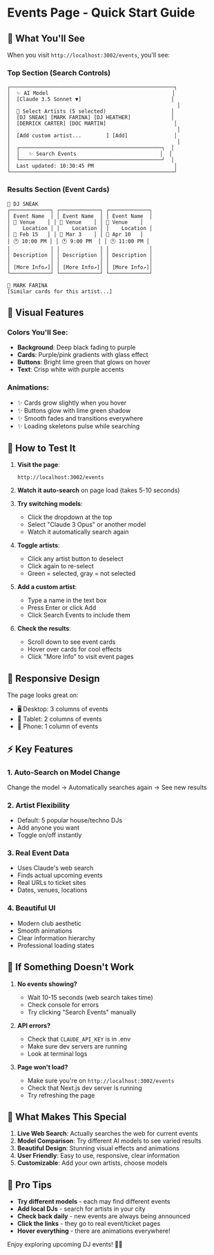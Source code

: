 # Events Page - Quick Start Guide

## 🎵 What You'll See

When you visit `http://localhost:3002/events`, you'll see:

### Top Section (Search Controls)
```
┌─────────────────────────────────────────────────────┐
│  ✨ AI Model                                        │
│  [Claude 3.5 Sonnet ▼]                             │
│                                                      │
│  👥 Select Artists (5 selected)                     │
│  [DJ SNEAK] [MARK FARINA] [DJ HEATHER]             │
│  [DERRICK CARTER] [DOC MARTIN]                      │
│                                                      │
│  [Add custom artist...        ] [Add]               │
│                                                      │
│  ┌──────────────────────────────────────────────┐  │
│  │   ✨ Search Events                           │  │
│  └──────────────────────────────────────────────┘  │
│  Last updated: 10:30:45 PM                          │
└─────────────────────────────────────────────────────┘
```

### Results Section (Event Cards)
```
🎵 DJ SNEAK
┌─────────────┐ ┌─────────────┐ ┌─────────────┐
│ Event Name  │ │ Event Name  │ │ Event Name  │
│ 📍 Venue    │ │ 📍 Venue    │ │ 📍 Venue    │
│    Location │ │    Location │ │    Location │
│ 📅 Feb 15   │ │ 📅 Mar 3    │ │ 📅 Apr 10   │
│ 🕐 10:00 PM │ │ 🕐 9:00 PM  │ │ 🕐 11:00 PM │
│             │ │             │ │             │
│ Description │ │ Description │ │ Description │
│             │ │             │ │             │
│ [More Info↗]│ │ [More Info↗]│ │ [More Info↗]│
└─────────────┘ └─────────────┘ └─────────────┘

🎵 MARK FARINA
[Similar cards for this artist...]
```

## 🎨 Visual Features

### Colors You'll See:
- **Background**: Deep black fading to purple
- **Cards**: Purple/pink gradients with glass effect
- **Buttons**: Bright lime green that glows on hover
- **Text**: Crisp white with purple accents

### Animations:
- ✨ Cards grow slightly when you hover
- ✨ Buttons glow with lime green shadow
- ✨ Smooth fades and transitions everywhere
- ✨ Loading skeletons pulse while searching

## 🚀 How to Test It

1. **Visit the page**:
   ```
   http://localhost:3002/events
   ```

2. **Watch it auto-search** on page load (takes 5-10 seconds)

3. **Try switching models**:
   - Click the dropdown at the top
   - Select "Claude 3 Opus" or another model
   - Watch it automatically search again

4. **Toggle artists**:
   - Click any artist button to deselect
   - Click again to re-select
   - Green = selected, gray = not selected

5. **Add a custom artist**:
   - Type a name in the text box
   - Press Enter or click Add
   - Click Search Events to include them

6. **Check the results**:
   - Scroll down to see event cards
   - Hover over cards for cool effects
   - Click "More Info" to visit event pages

## 📱 Responsive Design

The page looks great on:
- 🖥️ Desktop: 3 columns of events
- 📱 Tablet: 2 columns of events
- 📱 Phone: 1 column of events

## ⚡ Key Features

### 1. Auto-Search on Model Change
Change the model → Automatically searches again → See new results

### 2. Artist Flexibility
- Default: 5 popular house/techno DJs
- Add anyone you want
- Toggle on/off instantly

### 3. Real Event Data
- Uses Claude's web search
- Finds actual upcoming events
- Real URLs to ticket sites
- Dates, venues, locations

### 4. Beautiful UI
- Modern club aesthetic
- Smooth animations
- Clear information hierarchy
- Professional loading states

## 🐛 If Something Doesn't Work

1. **No events showing?**
   - Wait 10-15 seconds (web search takes time)
   - Check console for errors
   - Try clicking "Search Events" manually

2. **API errors?**
   - Check that `CLAUDE_API_KEY` is in .env
   - Make sure dev servers are running
   - Look at terminal logs

3. **Page won't load?**
   - Make sure you're on `http://localhost:3002/events`
   - Check that Next.js dev server is running
   - Try refreshing the page

## 🎯 What Makes This Special

1. **Live Web Search**: Actually searches the web for current events
2. **Model Comparison**: Try different AI models to see varied results
3. **Beautiful Design**: Stunning visual effects and animations
4. **User Friendly**: Easy to use, responsive, clear information
5. **Customizable**: Add your own artists, choose models

## 🌟 Pro Tips

- **Try different models** - each may find different events
- **Add local DJs** - search for artists in your city
- **Check back daily** - new events are always being announced
- **Click the links** - they go to real event/ticket pages
- **Hover everything** - there are animations everywhere!

Enjoy exploring upcoming DJ events! 🎵✨
